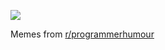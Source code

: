 ![](https://preview.redd.it/inbex8vazvfd1.png?width=320&crop=smart&auto=webp&s=f0df6be1ecfd85fa0601f1e669dc050fed0698f4)

 Memes from [r/programmerhumour](https://www.reddit.com/r/ProgrammerHumor/)
